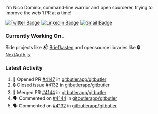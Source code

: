 
I'm Nico Domino, command-line warrior and open sourcerer, trying to improve the web 1 PR at a time!

[![Twitter Badge](https://img.shields.io/badge/-@ndom91-1ca0f1?style=flat-square&labelColor=1ca0f1&logo=twitter&logoColor=white&link=https://twitter.com/ndom91)](https://twitter.com/ndom91) [![Linkedin Badge](https://img.shields.io/badge/-ndom91-blue?style=flat-square&logo=Linkedin&logoColor=white&link=https://www.linkedin.com/in/ndom91/)](https://www.linkedin.com/in/ndom91/) [![Gmail Badge](https://img.shields.io/badge/-yo@ndo.dev-c14438?style=flat-square&logo=mail.ru&logoColor=white&link=mailto:yo@ndo.dev)](mailto:yo@ndo.dev)

### Currently Working On..

Side projects like 📬 [Briefkasten](https://briefkastenhq.com) and opensource libraries like 🔒 [NextAuth.js](https://github.com/nextauthjs/next-auth).

<!--START_SECTION_PROFILE_VIEWS:readme-info-->
<!--END_SECTION_PROFILE_VIEWS:readme-info-->

<!--START_SECTION_DAILY_COMMIT:readme-info-->
<!--END_SECTION_DAILY_COMMIT:readme-info-->

<!--START_SECTION_WEEKLY_COMMIT:readme-info-->
<!--END_SECTION_WEEKLY_COMMIT:readme-info-->

### Latest Activity

<!--START_SECTION:activity-->
1. 💪 Opened PR [#4147](https://github.com/gitbutlerapp/gitbutler/pull/4147) in [gitbutlerapp/gitbutler](https://github.com/gitbutlerapp/gitbutler)
2. 🔒 Closed issue [#4132](https://github.com/gitbutlerapp/gitbutler/issues/4132) in [gitbutlerapp/gitbutler](https://github.com/gitbutlerapp/gitbutler)
3. 🎉 Merged PR [#4144](https://github.com/gitbutlerapp/gitbutler/pull/4144) in [gitbutlerapp/gitbutler](https://github.com/gitbutlerapp/gitbutler)
4. 🗣 Commented on [#4144](https://github.com/gitbutlerapp/gitbutler/pull/4144#issuecomment-2182637670) in [gitbutlerapp/gitbutler](https://github.com/gitbutlerapp/gitbutler)
5. 🗣 Commented on [#4132](https://github.com/gitbutlerapp/gitbutler/issues/4132#issuecomment-2182619290) in [gitbutlerapp/gitbutler](https://github.com/gitbutlerapp/gitbutler)
<!--END_SECTION:activity-->
